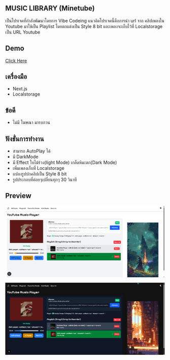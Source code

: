 ## MUSIC LIBRARY (Minetube)
เป็นโปรเจคที่กำลังพัฒนาโดยการ Vibe Codeing แนวคิดโปรเจคนี้คือการนำ url จาก คลิปเพลงใน Youtube มาใช้เป็น Playlist โดยตกแต่งเป็น Style 8 bit และเพลงจะเก็บไว้ที่ Localstorage เป็น URL Youtube

## Demo
[Click Here](https://my-music-library-theta.vercel.app/)

## เครื่องมือ
 - Next.js
 - Localstorage

## ข้อดี 
 - ไม่มี โฆษณา มารบกวน

## ฟังชั่นการทำงาน
 - สามารถ AutoPlay ได้
 - มี DarkMode
 - มี Effect ใบไม้ร่วง(light Mode) เกล็ดหิมะตก(Dark Mode)
 - เพิ่มเพลงเก็บที่ Localstorage
 - แปลงรูปปกคลิปเป็น Style 8 bit
 - รูปประกอบที่ค่อยๆเปลี่ยนทุกๆ 30 วินาที

 ## Preview
 ![ligth_mode](./public/web-ligthmode.png)

 ![dark_mode](./public/web-darkmode.png)
